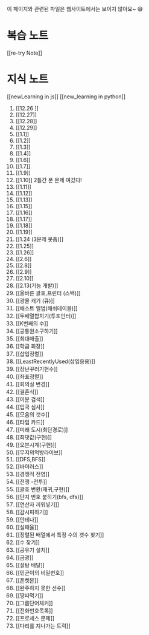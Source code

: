 
이 페이지와 관련된 파일은 웹사이트에서는 보이지 않아요~ 😅

# 복습 노트
 [[re-try Note]]

# 지식 노트 
[[newLearning in js]]
[[new_learning in python]]


1. [[12.26 ]]
2. [[12.27]]
3. [[12.28]]
4. [[12.29]]
5. [[1.1]]
6. [[1.2]]
7. [[1.3]]
8. [[1.4]]
9. [[1.6]]
10. [[1.7]]
11. [[1.9]]
12. [[1.10]] 2틀간 푼 문제 여깄다! 
13. [[1.11]]
14. [[1.12]]
15. [[1.13]]
16. [[1.15]]
17. [[1.16]]
18. [[1.17]]
19. [[1.18]]
20. [[1.19]]
21. [[1.24 (3문제 못품)]]
22. [[1.25]]
23. [[1.26]]
24. [[2.6]]
25. [[2.8]]
26. [[2.9]]
27. [[2.10]]
28. [[2.13(기능 개발)]]
29. [[올바른 괄호,프린터 (스택)]]
30. [[광물 캐기 (큐)]]
31. [[배스트 앨범(해쉬테이블)]]
32. [[두배열합치기(투포인터)]]
33. [[K번째의 수]]
34. [[공통원소구하기]]
35. [[최대매출]]
36. [[학급 회장]]
37. [[삽입정렬]]
38. [[LeastRecentlyUsed(삽입응용)]]
39. [[장난꾸러기현수]]
40. [[좌표정렬]]
41. [[회의실 변경]]
42. [[결혼식]]
43. [[이분 검색]]
44. [[입국 심사]]
45. [[모음의 갯수]]
46. [[타임 카드]]
47. [[미래 도시(최단경로)]]
48. [[최댓값(구현)]]
49. [[오븐시계(구현)]]
50. [[무지의먹방라이브]]
51. [[DFS,BFS]]
52. [[바이러스]]
53. [[경쟁적 전염]]
54. [[전쟁 -전투]]
55. [[괄호 변환(재귀,구현)]]
56. [[단지 번호 붙히기(bfs, dfs)]]
57. [[연산자 끼워넣기]]
58. [[감시피하기]]
59. [[안테나]]
60. [[실패율]]
61. [[정렬된 배열에서 특정 수의 갯수 찾기]]
62. [[수 찾기]]
63. [[공유기 설치]]
64. [[금광]]
65. [[설탕 배달]]
66. [[민균이의 비밀번호]]
67. [[폰켓몬]]
68. [[완주하지 못한 선수]]
69. [[땅따먹기]]
70. [[그룹단어체커]]
71. [[전화번호목록]]
72. [[프로세스 문제]]
73. [[다리를 지나가는 트럭]]
